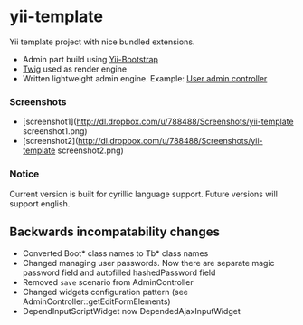 yii-template
========

Yii template project with nice bundled extensions.

* Admin part build using [Yii-Bootstrap](http://www.cniska.net/yii-bootstrap/)
* [Twig](http://twig.sensiolabs.org/) used as render engine
* Written lightweight admin engine. Example: [User admin controller](https://github.com/mediasite/yii-template/blob/master/protected/controllers/admin/AdminUsersController.php)

### Screenshots
* [screenshot1](http://dl.dropbox.com/u/788488/Screenshots/yii-template screenshot1.png)
* [screenshot2](http://dl.dropbox.com/u/788488/Screenshots/yii-template screenshot2.png)

### Notice
Current version is built for cyrillic language support. Future versions will support english.

## Backwards incompatability changes
* Converted Boot* class names to Tb* class names
* Changed managing user passwords. Now there are separate magic password field and autofilled hashedPassword field
* Removed `save` scenario from AdminController
* Changed widgets configuration pattern (see AdminController::getEditFormElements)
* DependInputScriptWidget now DependedAjaxInputWidget